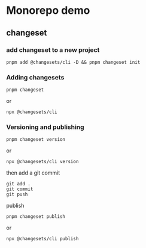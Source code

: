 # Monorepo demo

## changeset

### add changeset to a new project

```
pnpm add @changesets/cli -D && pnpm changeset init
```

### Adding changesets

```
pnpm changeset
```

or

```
npx @changesets/cli
```

### Versioning and publishing

```
pnpm changeset version
```

or

```
npx @changesets/cli version
```

then add a git commit

```
git add .
git commit
git push
```

publish

```
pnpm changeset publish
```

or

```
npx @changesets/cli publish
```
